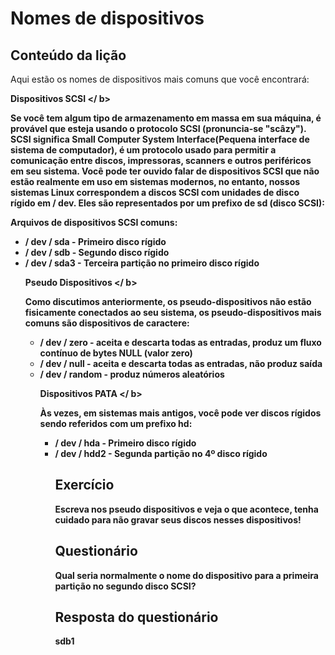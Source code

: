 # Nomes de dispositivos

## Conteúdo da lição

Aqui estão os nomes de dispositivos mais comuns que você encontrará:

<b> Dispositivos SCSI </ b>

Se você tem algum tipo de armazenamento em massa em sua máquina, é provável que esteja usando o protocolo SCSI (pronuncia-se "scâzy"). SCSI significa Small Computer System Interface(Pequena interface de sistema de computador), é um protocolo usado para permitir a comunicação entre discos, impressoras, scanners e outros periféricos em seu sistema. Você pode ter ouvido falar de dispositivos SCSI que não estão realmente em uso em sistemas modernos, no entanto, nossos sistemas Linux correspondem a discos SCSI com unidades de disco rígido em / dev. Eles são representados por um prefixo de sd (disco SCSI):

Arquivos de dispositivos SCSI comuns:

<ul>
<li> / dev / sda - Primeiro disco rígido </ li>
<li> / dev / sdb - Segundo disco rígido </ li>
<li> / dev / sda3 - Terceira partição no primeiro disco rígido </ li>
</ ul>

<b> Pseudo Dispositivos </ b>

Como discutimos anteriormente, os pseudo-dispositivos não estão fisicamente conectados ao seu sistema, os pseudo-dispositivos mais comuns são dispositivos de caractere:

<ul>
<li> / dev / zero - aceita e descarta todas as entradas, produz um fluxo contínuo de bytes NULL (valor zero) </ li>
<li> / dev / null - aceita e descarta todas as entradas, não produz saída </ li>
<li> / dev / random - produz números aleatórios </ li>
</ ul>

<b> Dispositivos PATA </ b>

Às vezes, em sistemas mais antigos, você pode ver discos rígidos sendo referidos com um prefixo hd:

<ul>
<li> / dev / hda - Primeiro disco rígido </ li>
<li> / dev / hdd2 - Segunda partição no 4º disco rígido </ li>
</ ul>

## Exercício

Escreva nos pseudo dispositivos e veja o que acontece, tenha cuidado para não gravar seus discos nesses dispositivos!

## Questionário

Qual seria normalmente o nome do dispositivo para a primeira partição no segundo disco SCSI?

## Resposta do questionário

sdb1